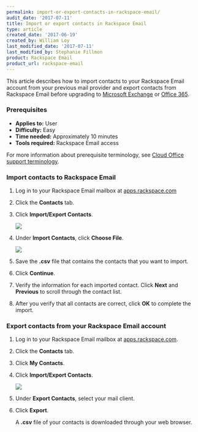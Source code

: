 ```yaml
---
permalink: import-or-export-contacts-in-rackspace-email/
audit_date: '2017-07-11'
title: Import or export contacts in Rackspace Email
type: article
created_date: '2017-06-19'
created_by: William Loy
last_modified_date: '2017-07-11'
last_modified_by: Stephanie Fillmon
product: Rackspace Email
product_url: rackspace-email
---
```


This article describes how to import contacts to your Rackspace Email account from your previous mail provider and export contacts from Rackspace Email before upgrading to [Microsoft Exchange](https://www.rackspace.com/email-hosting) or [Office 365](https://www.rackspace.com/email-hosting).

### Prerequisites

- **Applies to:** User
- **Difficulty:** Easy
- **Time needed:** Approximately 10 minutes
- **Tools required:** Rackspace Email access

For more information about prerequisite terminology, see [Cloud Office support terminology](/how-to/cloud-office-support-terminology/).

### Import contacts to Rackspace Email

1. Log in to your Rackspace Email mailbox at [apps.rackspace.com](https://apps.rackspace.com/index.php)
2. Click the **Contacts** tab.
3. Click **Import/Export Contacts**.

   <img src="{% asset_path rackspace-email/import-or-export-rackspace-email-contacts/ImportContactsRSE1.png %}" />

4. Under **Import Contacts**, click **Choose File**.

   <img src="{% asset_path rackspace-email/import-or-export-rackspace-email-contacts/ImportContactsRSE2.png %}" />

5. Save the **.csv** file that contains the contacts that you want to import.
6. Click **Continue**.
6. Verify the information for each imported contact. Click **Next** and **Previous** to scroll through the contact list.
7. After you verify that all contacts are correct, click **OK** to complete the import.

### Export contacts from your Rackspace Email account

1. Log in to your Rackspace Email mailbox at [apps.rackspace.com](https://apps.rackspace.com/index.php).
2. Click the **Contacts** tab.
3. Click **My Contacts**.
4. Click **Import/Export Contacts**.

   <img src="{% asset_path rackspace-email/import-or-export-rackspace-email-contacts/ExportContactsRSE.png %}" />

5. Under **Export Contacts**, select your mail client.
6. Click **Export**.

   A **.csv** file of your contacts is downloaded through your web browser.

